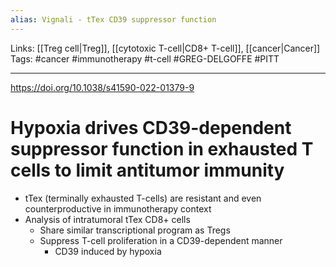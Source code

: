 ```yaml
---
alias: Vignali - tTex CD39 suppressor function
---
```


Links: [[Treg cell|Treg]], [[cytotoxic T-cell|CD8+ T-cell]], [[cancer|Cancer]]
Tags: #cancer #immunotherapy #t-cell #GREG-DELGOFFE #PITT

---

https://doi.org/10.1038/s41590-022-01379-9

# Hypoxia drives CD39-dependent suppressor function in exhausted T cells to limit antitumor immunity

- tTex (terminally exhausted T-cells) are resistant and even counterproductive in immunotherapy context
- Analysis of intratumoral tTex CD8+ cells
	- Share similar transcriptional program as Tregs
	- Suppress T-cell proliferation in a CD39-dependent manner
		- CD39 induced by hypoxia